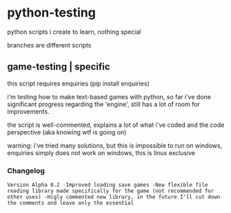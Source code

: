 # python-testing
python scripts i create to learn, nothing special

branches are different scripts

## game-testing | specific
this script requires enquiries (pip install enquiries)

i'm testing how to make text-based games with python, so far i've done significant progress regarding the 'engine', still has a lot of room for improvements.

the script is well-commented, explains a lot of what i've coded and the code perspective (aka knowing wtf is going on)

warning: i've tried many solutions, but this is impossible to run on windows, enquiries simply does not work on windows, this is linux exclusive

### Changelog
`Version Alpha 0.2
-Improved loading save games
-New flexible file reading library made specifically for the game (not recommended for other uses)
-Higly commented new library, in the future I'll cut down the comments and leave only the essential
`

